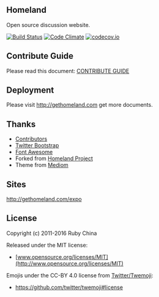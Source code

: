 Homeland
--------

Open source discussion website.

[![Build Status](https://travis-ci.org/ruby-china/homeland.svg?branch=master)](https://travis-ci.org/ruby-china/homeland) [![Code Climate](https://codeclimate.com/github/ruby-china/homeland/badges/gpa.svg)](https://codeclimate.com/github/ruby-china/homeland) [![codecov.io](https://codecov.io/github/ruby-china/homeland/coverage.svg?branch=master)](https://codecov.io/github/ruby-china/homeland?branch=master)

## Contribute Guide

Please read this document: [CONTRIBUTE GUIDE](CONTRIBUTE.md)

## Deployment

Please visit http://gethomeland.com get more documents.

## Thanks

* [Contributors](https://github.com/ruby-china/homeland/contributors)
* [Twitter Bootstrap](https://twitter.github.com/bootstrap)
* [Font Awesome](http://fortawesome.github.io/Font-Awesome/icons/)
* Forked from [Homeland Project](https://github.com/huacnlee/homeland)
* Theme from [Mediom](https://github.com/huacnlee/mediom)

## Sites

http://gethomeland.com/expo

## License

Copyright (c) 2011-2016 Ruby China

Released under the MIT license:

* [www.opensource.org/licenses/MIT](http://www.opensource.org/licenses/MIT)

Emojis under the CC-BY 4.0 license from [Twitter/Twemoji][twemoji]:

* https://github.com/twitter/twemoji#license

[twemoji]: https://github.com/twitter/twemoji
